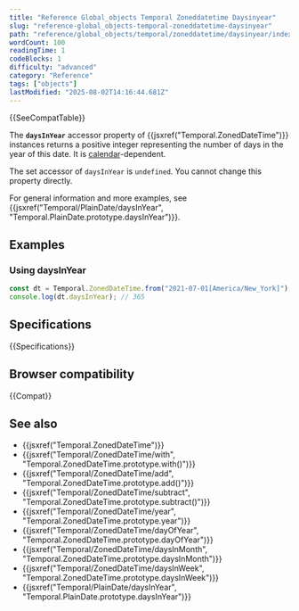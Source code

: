 ```yaml
---
title: "Reference Global_objects Temporal Zoneddatetime Daysinyear"
slug: "reference-global_objects-temporal-zoneddatetime-daysinyear"
path: "reference/global_objects/temporal/zoneddatetime/daysinyear/index.md"
wordCount: 100
readingTime: 1
codeBlocks: 1
difficulty: "advanced"
category: "Reference"
tags: ["objects"]
lastModified: "2025-08-02T14:16:44.681Z"
---
```



{{SeeCompatTable}}

The **`daysInYear`** accessor property of {{jsxref("Temporal.ZonedDateTime")}} instances returns a positive integer representing the number of days in the year of this date. It is [calendar](/en-US/docs/Web/JavaScript/Reference/Global_Objects/Temporal#calendars)-dependent.

The set accessor of `daysInYear` is `undefined`. You cannot change this property directly.

For general information and more examples, see {{jsxref("Temporal/PlainDate/daysInYear", "Temporal.PlainDate.prototype.daysInYear")}}.

## Examples

### Using daysInYear

```js
const dt = Temporal.ZonedDateTime.from("2021-07-01[America/New_York]");
console.log(dt.daysInYear); // 365
```

## Specifications

{{Specifications}}

## Browser compatibility

{{Compat}}

## See also

- {{jsxref("Temporal.ZonedDateTime")}}
- {{jsxref("Temporal/ZonedDateTime/with", "Temporal.ZonedDateTime.prototype.with()")}}
- {{jsxref("Temporal/ZonedDateTime/add", "Temporal.ZonedDateTime.prototype.add()")}}
- {{jsxref("Temporal/ZonedDateTime/subtract", "Temporal.ZonedDateTime.prototype.subtract()")}}
- {{jsxref("Temporal/ZonedDateTime/year", "Temporal.ZonedDateTime.prototype.year")}}
- {{jsxref("Temporal/ZonedDateTime/dayOfYear", "Temporal.ZonedDateTime.prototype.dayOfYear")}}
- {{jsxref("Temporal/ZonedDateTime/daysInMonth", "Temporal.ZonedDateTime.prototype.daysInMonth")}}
- {{jsxref("Temporal/ZonedDateTime/daysInWeek", "Temporal.ZonedDateTime.prototype.daysInWeek")}}
- {{jsxref("Temporal/PlainDate/daysInYear", "Temporal.PlainDate.prototype.daysInYear")}}
